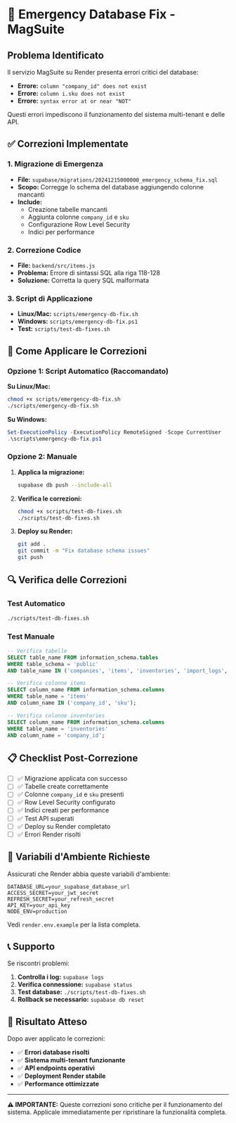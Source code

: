 # 🚨 Emergency Database Fix - MagSuite

## Problema Identificato

Il servizio MagSuite su Render presenta errori critici del database:

- **Errore:** `column "company_id" does not exist`
- **Errore:** `column i.sku does not exist`
- **Errore:** `syntax error at or near "NOT"`

Questi errori impediscono il funzionamento del sistema multi-tenant e delle API.

## ✅ Correzioni Implementate

### 1. Migrazione di Emergenza
- **File:** `supabase/migrations/20241215000000_emergency_schema_fix.sql`
- **Scopo:** Corregge lo schema del database aggiungendo colonne mancanti
- **Include:** 
  - Creazione tabelle mancanti
  - Aggiunta colonne `company_id` e `sku`
  - Configurazione Row Level Security
  - Indici per performance

### 2. Correzione Codice
- **File:** `backend/src/items.js`
- **Problema:** Errore di sintassi SQL alla riga 118-128
- **Soluzione:** Corretta la query SQL malformata

### 3. Script di Applicazione
- **Linux/Mac:** `scripts/emergency-db-fix.sh`
- **Windows:** `scripts/emergency-db-fix.ps1`
- **Test:** `scripts/test-db-fixes.sh`

## 🚀 Come Applicare le Correzioni

### Opzione 1: Script Automatico (Raccomandato)

**Su Linux/Mac:**
```bash
chmod +x scripts/emergency-db-fix.sh
./scripts/emergency-db-fix.sh
```

**Su Windows:**
```powershell
Set-ExecutionPolicy -ExecutionPolicy RemoteSigned -Scope CurrentUser
.\scripts\emergency-db-fix.ps1
```

### Opzione 2: Manuale

1. **Applica la migrazione:**
   ```bash
   supabase db push --include-all
   ```

2. **Verifica le correzioni:**
   ```bash
   chmod +x scripts/test-db-fixes.sh
   ./scripts/test-db-fixes.sh
   ```

3. **Deploy su Render:**
   ```bash
   git add .
   git commit -m "Fix database schema issues"
   git push
   ```

## 🔍 Verifica delle Correzioni

### Test Automatico
```bash
./scripts/test-db-fixes.sh
```

### Test Manuale
```sql
-- Verifica tabelle
SELECT table_name FROM information_schema.tables 
WHERE table_schema = 'public' 
AND table_name IN ('companies', 'items', 'inventories', 'import_logs', 'sequences', 'causals');

-- Verifica colonne items
SELECT column_name FROM information_schema.columns 
WHERE table_name = 'items' 
AND column_name IN ('company_id', 'sku');

-- Verifica colonne inventories
SELECT column_name FROM information_schema.columns 
WHERE table_name = 'inventories' 
AND column_name = 'company_id';
```

## 📋 Checklist Post-Correzione

- [ ] ✅ Migrazione applicata con successo
- [ ] ✅ Tabelle create correttamente
- [ ] ✅ Colonne `company_id` e `sku` presenti
- [ ] ✅ Row Level Security configurato
- [ ] ✅ Indici creati per performance
- [ ] ✅ Test API superati
- [ ] ✅ Deploy su Render completato
- [ ] ✅ Errori Render risolti

## 🚨 Variabili d'Ambiente Richieste

Assicurati che Render abbia queste variabili d'ambiente:

```env
DATABASE_URL=your_supabase_database_url
ACCESS_SECRET=your_jwt_secret
REFRESH_SECRET=your_refresh_secret
API_KEY=your_api_key
NODE_ENV=production
```

Vedi `render.env.example` per la lista completa.

## 📞 Supporto

Se riscontri problemi:

1. **Controlla i log:** `supabase logs`
2. **Verifica connessione:** `supabase status`
3. **Test database:** `./scripts/test-db-fixes.sh`
4. **Rollback se necessario:** `supabase db reset`

## 🎯 Risultato Atteso

Dopo aver applicato le correzioni:

- ✅ **Errori database risolti**
- ✅ **Sistema multi-tenant funzionante**
- ✅ **API endpoints operativi**
- ✅ **Deployment Render stabile**
- ✅ **Performance ottimizzate**

---

**⚠️ IMPORTANTE:** Queste correzioni sono critiche per il funzionamento del sistema. Applicale immediatamente per ripristinare la funzionalità completa.
